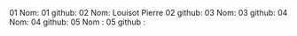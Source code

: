 01 Nom:
01 github:
02 Nom: Louisot Pierre
02 github:
03 Nom:
03 github:
04 Nom:
04 github:
05 Nom :
05 github :
